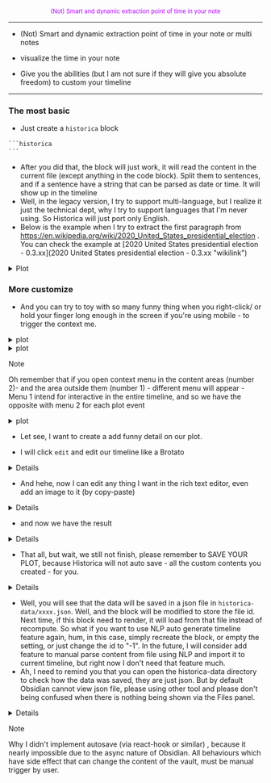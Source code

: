 <div align="center" style="color:#b300ff">
<sub>
(Not) Smart and dynamic extraction point of time in your note
</sub>
</div>

------------------------------------------------------------------------

<ul>

<li>

(Not) Smart and dynamic extraction point of time in your note or multi notes
</li>

<li>

visualize the time in your note
</li>

<li>

Give you the abilities (but I am not sure if they will give you absolute freedom) to custom your timeline
</li>

</ul>

------------------------------------------------------------------------

### The most basic

- Just create a `historica` block

<!-- -->

    ```historica
    ```

- After you did that, the block will just work, it will read the content in the current file (except anything in the code block). Split them to sentences, and if a sentence have a string that can be parsed as date or time. It will show up in the timeline
- Well, in the legacy version, I try to support multi-language, but I realize it just the technical dept, why I try to support languages that I'm never using. So Historica will just port only English.
- Below is the example when I try to extract the first paragraph from https://en.wikipedia.org/wiki/2020_United_States_presidential_election . You can check the example at [2020 United States presidential election - 0.3.xx](2020 United States presidential election - 0.3.xx "wikilink")

<details>
<summary>Plot</summary>

![Pasted image 20241022232403.png](index-0.3.xx-media/797817433f3fef2f1d86a8221926bf06b8c18186.png "wikilink")

</details>

### More customize
- And you can try to toy with so many funny thing when you right-click/ or hold your finger long enough in the screen if you're using mobile - to trigger the context me.

<details>
<summary>plot</summary>

<figure>
<img
src="index-0.3.xx-media/e7ba2b6607f12553621149103cb49d4095a317fb.png"
title="wikilink" alt="Pastedimage20241022233205.png" />
<figcaption
aria-hidden="true">Pastedimage20241022233205.png</figcaption>
</figure>

</details>

<details>
<summary>plot</summary>
<figure>
<img
src="index-0.3.xx-media/256ca3b6adb235989c2f08869345720af7ad8ae6.png"
title="wikilink" alt="Pastedimage20241022233235.png" />
<figcaption
aria-hidden="true">Pastedimage20241022233235.png</figcaption>
</figure>
</details>

> [!note]
> Oh remember that if you open context menu in the content areas (number 2)- and the area outside them (number 1) - different menu will appear - Menu 1 intend for interactive in the entire timeline, and so we have the opposite with menu 2 for each plot event

<details>
<summary>plot</summary>
<figure>
<img
src="index-0.3.xx-media/392d35c2630b63d8212f93a877fc5ba5f76588fd.png"
title="wikilink" alt="Pastedimage20241022233635.png" />
<figcaption
aria-hidden="true">Pastedimage20241022233635.png</figcaption>
</figure>
</details>

- Let see, I want to create a add funny detail on our plot.

- I will click `edit` and edit our timeline like a Brotato
 <details>

![Pasted image 20241022233902.png](index-0.3.xx-media/87d2b4a863bd5c1d74e2f244b767a9c930045555.png "wikilink")

</details>

- And hehe, now I can edit any thing I want in the rich text editor, even add an image to it (by copy-paste)
<details>

![Pasted image 20241022234521.png](index-0.3.xx-media/b65c9bdd3590079d9a8c4336ba0ec59feef0ee9c.png "wikilink")

</details>

- and now we have the result
<details>

![Pasted image 20241022234622.png](index-0.3.xx-media/fdca692830830e22285456540f77286b7a27fa3d.png "wikilink")

</details>

- That all, but wait, we still not finish, please remember to SAVE YOUR PLOT, because Historica will not auto save - all the custom contents you created - for you.

<details>

![Pasted image 20241022234801.png](index-0.3.xx-media/e41766932d589f5a0b9ff524f6c4548bff807aaf.png "wikilink")

</details>


- Well, you will see that the data will be saved in a json file in `historica-data/xxxx.json`. Well, and the block will be modified to store the file id. Next time, if this block need to render, it will load from that file instead of recompute. So what if you want to use NLP auto generate timeline feature again, hum, in this case, simply recreate the block, or empty the setting, or just change the id to "-1". In the future, I will consider add feature to manual parse content from file using NLP and import it to current timeline, but right now I don't need that feature much.
- Ah, I need to remind you that you can open the historica-data directory to check how the data was saved, they are just json. But by default Obsidian cannot view json file, please using other tool and please don't being confused when there is nothing being shown via the Files panel.

<details>

<figure>
<img
src="index-0.3.xx-media/89089aabfbf27cc6aa69faab66c05551c01c228f.png"
title="wikilink" alt="Pastedimage20241022235212.png" />
<figcaption
aria-hidden="true">Pastedimage20241022235212.png</figcaption>
</figure>

</details>

> [!note]
> Why I didn't implement autosave (via react-hook or similar) , because it nearly impossible due to the async nature of Obsidian. All behaviours which have side effect that can change the content of the vault, must be manual trigger by user.
